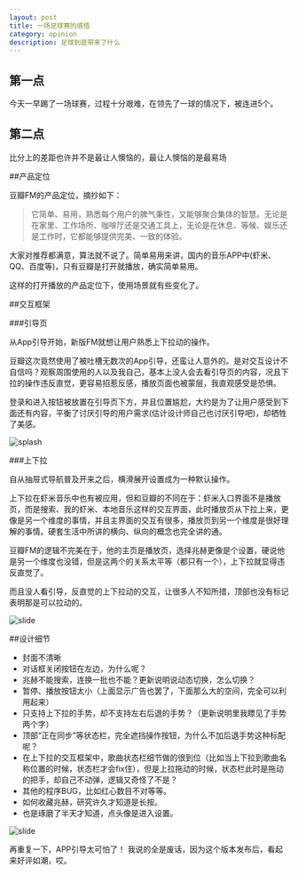 ```yaml
---
layout: post
title: 一场足球赛的感悟
category: opinion
description: 足球到底带来了什么
---
```


## 第一点
今天一早踢了一场球赛，过程十分艰难，在领先了一球的情况下，被连进5个。

## 第二点
比分上的差距也许并不是最让人懊恼的，最让人懊恼的是最易场


##产品定位

豆瓣FM的产品定位，摘抄如下：

>它简单、易用，熟悉每个用户的脾气秉性，又能够聚合集体的智慧。无论是在家里、工作场所、咖啡厅还是交通工具上，无论是在休息、等候、娱乐还是工作时，它都能够提供完美、一致的体验。

大家对推荐都满意，算法就不说了。简单易用来讲，国内的音乐APP中(虾米、QQ、百度等)，只有豆瓣是打开就播放，确实简单易用。

这样的打开播放的产品定位下，使用场景就有些变化了。


##交互框架

###引导页

从App引导开始，新版FM就想让用户熟悉上下拉动的操作。

豆瓣这次竟然使用了被吐槽无数次的App引导，还蛮让人意外的。是对交互设计不自信吗？观察周围使用的人以及我自己，基本上没人会去看引导页的内容，况且下拉的操作违反直觉，更容易招惹反感，播放页面也被蒙层，我直观感受是恐惧。

登录和进入按钮被放置在引导页下方，并且位置尴尬，大约是为了让用户感受到下面还有内容，平衡了讨厌引导的用户需求(估计设计师自己也讨厌引导吧)，却牺牲了美感。

![splash](http://ww3.sinaimg.cn/mw1024/8b8af2c8jw1e5eqcvmp9gj20oq0lp408.jpg)

###上下拉

自从抽屉式导航普及开来之后，横滑展开设置成为一种默认操作。

上下拉在虾米音乐中也有被应用，但和豆瓣的不同在于：虾米入口界面不是播放页，而是搜索、我的虾米、本地音乐这样的交互界面，此时播放页从下拉上来，更像是另一个维度的事情，并且主界面的交互有很多，播放页到另一个维度是很好理解的事情。硬套生活中所讲的横向、纵向的概念也完全讲的通。

豆瓣FM的逻辑不完美在于，他的主页是播放页，选择兆赫更像是个设置，硬说他是另一个维度也没错，但是这两个的关系太平等（都只有一个），上下拉就显得违反直觉了。

而且没人看引导，反直觉的上下拉动的交互，让很多人不知所措，顶部也没有标记表明那是可以拉动的。

![slide](http://ww4.sinaimg.cn/mw1024/8b8af2c8jw1e5eqd2xcj9j20oq0lpjv1.jpg)


##设计细节

<ul>
<li>封面不清晰</li>
<li>对话框关闭按钮在左边，为什么呢？</li>
<li>兆赫不能搜索，连换一批也不能？更新说明说动态切换，怎么切换？</li>
<li>暂停、播放按钮太小（上面显示广告也罢了，下面那么大的空间，完全可以利用起来）</li>
<li>只支持上下拉的手势，却不支持左右后退的手势？（更新说明里我瞟见了手势两个字）</li>
<li>顶部“正在同步”等状态栏，完全遮挡操作按钮，为什么不加后退手势这种标配呢？</li>
<li>在上下拉的交互框架中，歌曲状态栏细节做的很到位（比如当上下拉到歌曲名称位置的时候，状态栏才会fix住），但是上拉拖动的时候，状态栏此时是拖动的把手，却自己不动弹，逻辑又奇怪了不是？</li>
<li>其他的程序BUG，比如红心数目不对等等。</li>
<li>如何收藏兆赫，研究许久才知道是长按。</li>
<li>也是琢磨了半天才知道，点头像是进入设置。</li>
</ul>

![slide](http://ww3.sinaimg.cn/mw1024/8b8af2c8jw1e5eqd8tkg5j20oq0lpjti.jpg)


再重复一下，APP引导太可怕了！ 我说的全是废话，因为这个版本发布后，看起来好评如潮，哎。
